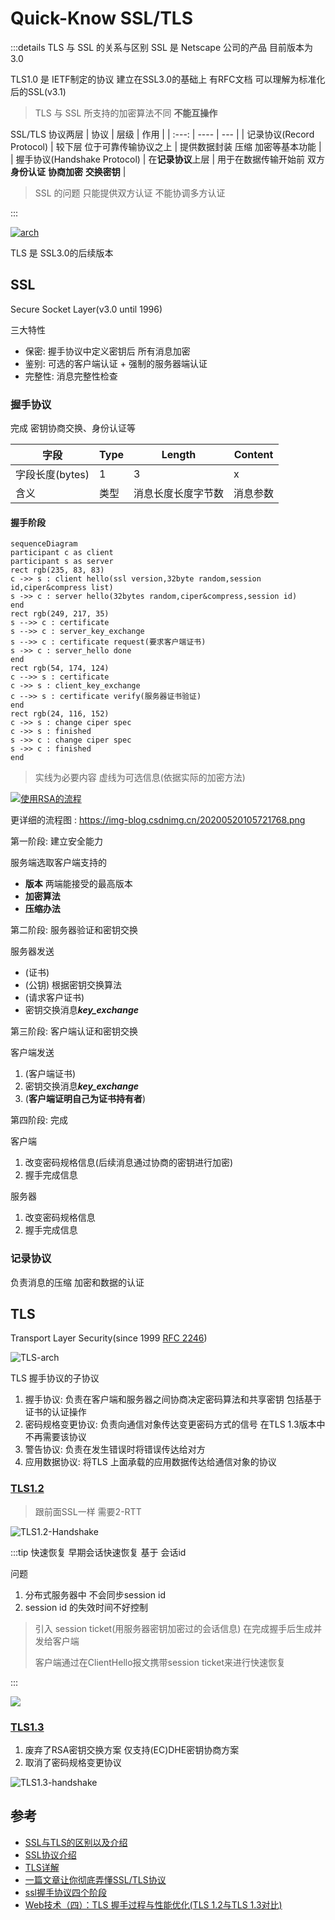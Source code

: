 # Quick-Know SSL/TLS

:::details TLS 与 SSL 的关系与区别
SSL 是 Netscape 公司的产品 目前版本为3.0

TLS1.0 是 IETF制定的协议 建立在SSL3.0的基础上 有RFC文档 可以理解为标准化后的SSL(v3.1)

> TLS 与 SSL 所支持的加密算法不同 **不能互操作**

SSL/TLS 协议两层
| 协议 | 层级 | 作用 |
| :---: | ---- | --- |
| 记录协议(Record Protocol) | 较下层 位于可靠传输协议之上 | 提供数据封装 压缩 加密等基本功能 |
| 握手协议(Handshake Protocol) | 在**记录协议**上层 | 用于在数据传输开始前 双方**身份认证** **协商加密** **交换密钥** |

> SSL 的问题 只能提供双方认证 不能协调多方认证

:::

[![arch](https://www.vircom.com/security/wp-content/uploads/2012/09/tcp-ip_model_ssl-tls_protocol.png)][1]

TLS 是 SSL3.0的后续版本

## SSL

Secure Socket Layer(v3.0 until 1996)

三大特性
- 保密: 握手协议中定义密钥后 所有消息加密
- 鉴别: 可选的客户端认证 + 强制的服务器端认证
- 完整性: 消息完整性检查

### 握手协议

完成 密钥协商交换、身份认证等

| 字段 | Type | Length | Content |
| --- | ---- | ------ | ------- |
| 字段长度(bytes) | 1 | 3 | x |
| 含义 | 类型 | 消息长度长度字节数 | 消息参数 |


#### 握手阶段

```mermaid
sequenceDiagram
participant c as client
participant s as server
rect rgb(235, 83, 83)
c ->> s : client hello(ssl version,32byte random,session id,ciper&compress list)
s ->> c : server hello(32bytes random,ciper&compress,session id)
end
rect rgb(249, 217, 35)
s -->> c : certificate
s -->> c : server_key_exchange
s -->> c : certificate request(要求客户端证书)
s ->> c : server_hello done
end
rect rgb(54, 174, 124)
c -->> s : certificate
c ->> s : client_key_exchange
c -->> s : certificate verify(服务器证书验证)
end
rect rgb(24, 116, 152)
c ->> s : change ciper spec
c ->> s : finished
s ->> c : change ciper spec
s ->> c : finished
end
```

> 实线为必要内容 虚线为可选信息(依据实际的加密方法)

[![使用RSA的流程](https://www.notion.so/image/https%3A%2F%2Fs3-us-west-2.amazonaws.com%2Fsecure.notion-static.com%2Fc2d188a8-3aaf-4af0-ba5b-a193114a3c02%2Fv2-e712fcc95109df3b8d9c3c43b88a093b_r.jpg?table=block&id=ba017568-72d3-4371-9885-af9e9cbbbab3)][3]

更详细的流程图 : <https://img-blog.csdnimg.cn/20200520105721768.png>

第一阶段: 建立安全能力

服务端选取客户端支持的
- **版本** 两端能接受的最高版本
- **加密算法**
- **压缩办法**

第二阶段: 服务器验证和密钥交换

服务器发送
- (证书)
- (公钥) 根据密钥交换算法
- (请求客户证书)
- 密钥交换消息***key_exchange***

第三阶段: 客户端认证和密钥交换

客户端发送
1. (客户端证书)
2. 密钥交换消息***key_exchange***
3. (**客户端证明自己为证书持有者**)

第四阶段: 完成

客户端
1. 改变密码规格信息(后续消息通过协商的密钥进行加密)
2. 握手完成信息

服务器
1. 改变密码规格信息
2. 握手完成信息

### 记录协议

负责消息的压缩 加密和数据的认证

## TLS

Transport Layer Security(since 1999 [RFC 2246][2])

![TLS-arch](https://pic3.zhimg.com/v2-74138889aeea5dbdfdcb4970caeaf5a2_r.jpg)


TLS 握手协议的子协议
1. 握手协议: 负责在客户端和服务器之间协商决定密码算法和共享密钥 包括基于证书的认证操作
2. 密码规格变更协议: 负责向通信对象传达变更密码方式的信号 在TLS 1.3版本中不再需要该协议
3. 警告协议: 负责在发生错误时将错误传达给对方
4. 应用数据协议: 将TLS 上面承载的应用数据传达给通信对象的协议

### [TLS1.2][4]

> 跟前面SSL一样 需要2-RTT

![TLS1.2-Handshake](https://img-blog.csdnimg.cn/20200520112210325.png)

:::tip 快速恢复
早期会话快速恢复 基于 会话id

问题
1. 分布式服务器中 不会同步session id
2. session id 的失效时间不好控制

> 引入 session ticket(用服务器密钥加密过的会话信息) 在完成握手后生成并发给客户端
> 
> 客户端通过在ClientHello报文携带session ticket来进行快速恢复

:::

![](https://img-blog.csdnimg.cn/20200520164217865.png)

### [TLS1.3][5]

1. 废弃了RSA密钥交换方案 仅支持(EC)DHE密钥协商方案
2. 取消了密码规格变更协议

![TLS1.3-handshake](https://img-blog.csdnimg.cn/20200520233133215.png)


## 参考

- [SSL与TLS的区别以及介绍](https://kb.cnblogs.com/page/197396/)
- [SSL协议介绍](https://zhuanlan.zhihu.com/p/114612812)
- [TLS详解](https://www.jianshu.com/p/1fc7130eb2c2)
- [一篇文章让你彻底弄懂SSL/TLS协议](https://zhuanlan.zhihu.com/p/133375078)
- [ssl握手协议四个阶段](https://www.fisec.cn/1209.html)
- [Web技术（四）：TLS 握手过程与性能优化(TLS 1.2与TLS 1.3对比)](https://blog.csdn.net/m0_37621078/article/details/106126033#t4)

[1]: https://www.vircom.com/blog/how-to-use-ssltls-to-secure-your-communications-the-basics/
[2]: https://datatracker.ietf.org/doc/html/rfc2246
[3]: https://wanchuan.top/7736356289614c6ead0aca9380012501
[4]: https://tls12.ulfheim.net/
[5]: https://tls13.ulfheim.net/